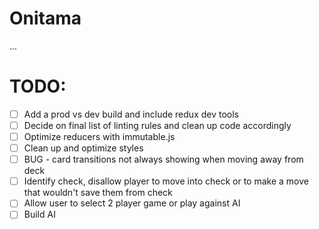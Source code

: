 # Onitama

...

# TODO:

- [ ] Add a prod vs dev build and include redux dev tools
- [ ] Decide on final list of linting rules and clean up code accordingly
- [ ] Optimize reducers with immutable.js
- [ ] Clean up and optimize styles
- [ ] BUG - card transitions not always showing when moving away from deck
- [ ] Identify check, disallow player to move into check or to make a move that wouldn't save them from check
- [ ] Allow user to select 2 player game or play against AI
- [ ] Build AI
